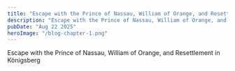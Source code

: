 ```yaml
---
title: "Escape with the Prince of Nassau, William of Orange, and Resettlement in Königsberg"
description: "Escape with the Prince of Nassau, William of Orange, and Resettlement in Königsberg"
pubDate: "Aug 22 2025"
heroImage: "/blog-chapter-1.png"
---
```


Escape with the Prince of Nassau, William of Orange, and Resettlement in Königsberg

